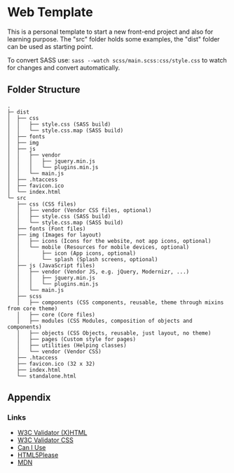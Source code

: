 # Web Template #

This is a personal template to start a new front-end project and also for learning purpose.
The "src" folder holds some examples, the "dist" folder can be used as starting point.

To convert SASS use: `sass --watch scss/main.scss:css/style.css` to watch for
changes and convert automatically.


## Folder Structure ##

```
.
├─ dist
│  ├── css
│  │   ├── style.css (SASS build)
│  │   └── style.css.map (SASS build)
│  ├── fonts
│  ├── img
│  ├── js
│  │   ├── vendor
│  │   │   ├── jquery.min.js
│  │   │   └── plugins.min.js
│  │   └── main.js
│  ├── .htaccess
│  ├── favicon.ico
│  └── index.html
└─ src
   ├── css (CSS files)
   │   ├── vendor (Vendor CSS files, optional)
   │   ├── style.css (SASS build)
   │   └── style.css.map (SASS build)
   ├── fonts (Font files)
   ├── img (Images for layout)
   │   ├── icons (Icons for the website, not app icons, optional)
   │   └── mobile (Resources for mobile devices, optional)
   │       ├── icon (App icons, optional)
   │       └── splash (Splash screens, optional)
   ├── js (JavaScript files)
   │   ├── vendor (Vendor JS, e.g. jQuery, Modernizr, ...)
   │   │   ├── jquery.min.js
   │   │   └── plugins.min.js
   │   └── main.js
   ├── scss
   │   ├── components (CSS components, reusable, theme through mixins from core theme)
   │   ├── core (Core files)
   │   ├── modules (CSS Modules, composition of objects and components)
   │   ├── objects (CSS Objects, reusable, just layout, no theme)
   │   ├── pages (Custom style for pages)
   │   ├── utilities (Helping classes)
   │   └── vendor (Vendor CSS)
   ├── .htaccess
   ├── favicon.ico (32 x 32)
   ├── index.html
   └── standalone.html
```

## Appendix ##

### Links ###

* [W3C Validator (X)HTML](http://validator.w3.org/ "W3C Validator")
* [W3C Validator CSS](http://jigsaw.w3.org/css-validator/ "CSS Validator")
* [Can I Use](http://caniuse.com/ "Can I Use")
* [HTML5Please](http://html5please.com/ "HTML5Please")
* [MDN](https://developer.mozilla.org/de/ "Mozilla Developer Network")
